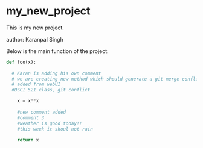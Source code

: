 # my_new_project

This is my new project.

author: Karanpal Singh

Below is the main function of the project: 

```python
def foo(x):
    
  # Karan is adding his own comment 
  # we are creating new method which should generate a git merge conflict
  # added from webUI
  #DSCI 521 class, git conflict

    x = x**x
    
    #new comment added
    #comment 3
    #weather is good today!!
    #this week it shoul not rain
    
    return x
```


